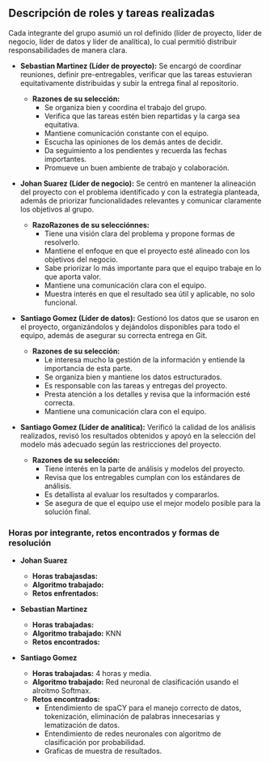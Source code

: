 ## Descripción de roles y tareas realizadas

Cada integrante del grupo asumió un rol definido (líder de proyecto, líder de negocio, líder de datos y líder de analítica), lo cual permitió distribuir responsabilidades de manera clara.

- **Sebastian Martinez (Líder de proyecto):** Se encargó de coordinar reuniones, definir pre-entregables, verificar que las tareas estuvieran equitativamente distribuidas y subir la entrega final al repositorio.
  *   **Razones de su selección:**
       * Se organiza bien y coordina el trabajo del grupo.
       * Verifica que las tareas estén bien repartidas y la carga sea equitativa.
       * Mantiene comunicación constante con el equipo.
       * Escucha las opiniones de los demás antes de decidir.
       * Da seguimiento a los pendientes y recuerda las fechas importantes.
       * Promueve un buen ambiente de trabajo y colaboración.
- **Johan Suarez (Líder de negocio):** Se centró en mantener la alineación del proyecto con el problema identificado y con la estrategia planteada, además de priorizar funcionalidades relevantes y comunicar claramente los objetivos al grupo.
  
  *   **RazoRazones de su selecciónnes:**
       * Tiene una visión clara del problema y propone formas de resolverlo.
       * Mantiene el enfoque en que el proyecto esté alineado con los objetivos del negocio.
       * Sabe priorizar lo más importante para que el equipo trabaje en lo que aporta valor.
       * Mantiene una comunicación clara con el equipo.
       * Muestra interés en que el resultado sea útil y aplicable, no solo funcional.
         
- **Santiago Gomez (Líder de datos):** Gestionó los datos que se usaron en el proyecto, organizándolos y dejándolos disponibles para todo el equipo, además de asegurar su correcta entrega en Git.
  *   **Razones de su selección:**
       * Le interesa mucho la gestión de la información y entiende la importancia de esta parte.
       * Se organiza bien y mantiene los datos estructurados.
       * Es responsable con las tareas y entregas del proyecto.
       * Presta atención a los detalles y revisa que la información esté correcta.
       * Mantiene una comunicación clara con el equipo.
         
- **Santiago Gomez (Líder de analítica):** Verificó la calidad de los análisis realizados, revisó los resultados obtenidos y apoyó en la selección del modelo más adecuado según las restricciones del proyecto.
  *  **Razones de su selección:**
       * Tiene interés en la parte de análisis y modelos del proyecto.
       * Revisa que los entregables cumplan con los estándares de análisis.
       * Es detallista al evaluar los resultados y compararlos.
       * Se asegura de que el equipo use el mejor modelo posible para la solución final.

### Horas por integrante, retos encontrados y formas de resolución

 * **Johan Suarez**
      * **Horas trabajasdas:**
      * **Algoritmo trabajado:**
      * **Retos enfrentados:**
   
* **Sebastian Martinez**
     * **Horas trabajadas:**
     * **Algoritmo trabajado:** KNN
     * **Retos encontrados:**
  
* **Santiago Gomez**
    * **Horas trabajadas:** 4 horas y media.
    * **Algoritmo trabajado:** Red neuronal de clasificación usando el alroitmo Softmax.
    * **Retos encontrados:**
        * Entendimiento de spaCY para el manejo correcto de datos, tokenización, eliminación de palabras innecesarias y lematización de datos.
        * Entendimiento de redes neuronales con algoritmo de clasificación por probabilidad.
        * Graficas de muestra de resultados.
